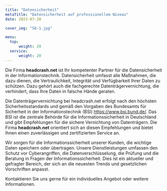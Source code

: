 ```yaml
---
title: "Datensicherheit"
metaTitle: "Datensicherheit auf professionellem Niveau"
date: 2023-07-20

cover_img: "58-1.jpg"

menu:
  top:
      weight: 20
  service:
      weight: 20
---
```


Die Firma **headcrash.net** ist Ihr kompetenter Partner für die Datensicherheit in der Informationstechnik. <!--more-->  Datensicherheit umfasst alle Maßnahmen, die dazu dienen, die Vertraulichkeit, Integrität und Verfügbarkeit Ihrer Daten zu schützen. Dazu gehört auch die fachgerechte Datenträgervernichtung, die verhindert, dass Ihre Daten in falsche Hände geraten.

Die Datenträgervernichtung bei headcrash.net erfolgt nach den höchsten Sicherheitsstandards und gemäß den Vorgaben des Bundesamts für Sicherheit in der Informationstechnik (BSI) <https://www.bsi.bund.de/>. Das BSI ist die zentrale Behörde für die Informationssicherheit in Deutschland und gibt Empfehlungen für die sichere Vernichtung von Datenträgern. Die Firma **headcrash.net** orientiert sich an diesen Empfehlungen und bietet Ihnen einen zuverlässigen und zertifizierten Service an.

Wir sorgen für die Informationssicherheit unserer Kunden, die wichtige Daten speichern oder übertragen. Unsere Dienstleistungen umfassen den Schutz vor Cyberangriffen, die Datenverschlüsselung, die Prüfung und die Beratung in Fragen der Informationssicherheit. Dies ist ein aktueller und gefragter Bereich, der sich an die neuesten Trends und gesetzlichen Vorschriften anpasst.

Kontaktieren Sie uns gerne für ein individuelles Angebot oder weitere Informationen.
